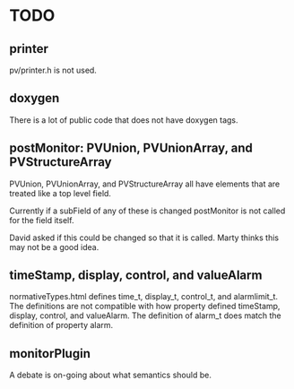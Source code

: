 TODO
===========

printer
------------

pv/printer.h is not used.

doxygen
-------

There is a lot of public code that does not have doxygen tags.


postMonitor: PVUnion, PVUnionArray, and PVStructureArray
--------

PVUnion, PVUnionArray, and PVStructureArray all have elements
that are treated like a top level field.

Currently if a subField of any of these is changed postMonitor is not called for the field itself.

David asked if this could be changed so that it is called.
Marty thinks this may not be a good idea.

timeStamp, display, control, and valueAlarm
----------

normativeTypes.html defines time_t,  display_t, control_t, and alarmlimit_t.
The definitions are not compatible with how property defined timeStamp, display, control, and valueAlarm.
The definition of alarm_t does match the definition of property alarm.

monitorPlugin
-------------

A debate is on-going about what semantics should be.

